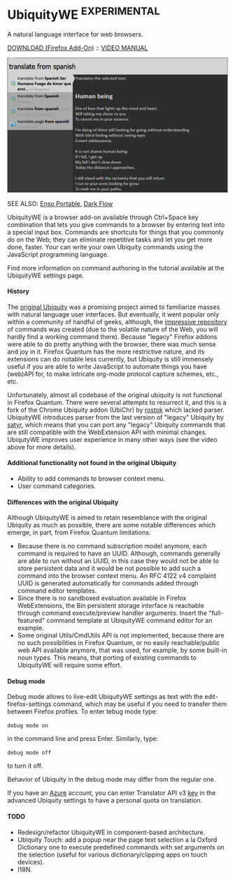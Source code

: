# UbiquityWE <sup>EXPERIMENTAL</sup>

A natural language interface for web browsers.

[DOWNLOAD (Firefox Add-On)](https://github.com/GChristensen/ubichr/releases/download/v0.2.1.6/ubiquity_webeextension.xpi) :: [VIDEO MANUAL](https://youtu.be/V5LfGqmeMmw)

![screen](screen.png?raw=true)

SEE ALSO: [Enso Portable](https://github.com/GChristensen/enso-portable#readme), [Dark Flow](https://github.com/GChristensen/dark-flow#readme)

UbiquityWE is a browser add-on available through Ctrl+Space key combination
that lets you give commands to a browser by entering text into a special input box.
Commands are shortcuts for things that you commonly do on the Web; they can eliminate
repetitive tasks and let you get more done, faster.
Your can write your own Ubiquity commands using the JavaScript programming language.

Find more information on command authoring in the tutorial available at the UbiquityWE 
settings page.

#### History

The [original Ubiquity](https://wiki.mozilla.org/Labs/Ubiquity) was a promising project aimed to familiarize masses with 
natural language user interfaces. But eventually, it went popular 
only within a community of handful of geeks, although, the [impressive repository](https://wiki.mozilla.org/Labs/Ubiquity/Commands_In_The_Wild) 
of commands was created (due to the volatile nature of the Web, you will hardly find a working
command there). Because "legacy" Firefox addons were able to do pretty 
anything with the browser, there was much sense and joy in it. 
Firefox Quantum has the more restrictive nature, and its extensions can do notable less currently,
but Ubiquity is still immensely useful if you are able to write JavaScript to automate
things you have (web)API for, to make intricate org-mode protocol capture schemes, etc., etc.     
 

Unfortunately, almost all codebase of the original ubiquity is not functional in 
Firefox Quantum. There were several attempts to resurrect it, and this is a fork of 
the Chrome Ubiquity addon (UbiChr) by [rostok](https://github.com/rostok/ubichr) 
which lacked parser. UbiquityWE introduces parser from the last version 
of "legacy" Ubiquity by [satyr](https://bitbucket.org/satyr/ubiquity), which means
that you can port any "legacy" Ubiquity commands that are still compatible with
the WebExtension API with minimal changes. UbiqutyWE improves user experience in many 
other ways (see the video above for more details).
 
#### Additional functionality not found in the original Ubiquity

* Ability to add commands to browser context menu.
* User command categories.

#### Differences with the original Ubiquity

Although UbiquityWE is aimed to retain resemblance with the original Ubiquity as much as possible,
there are some notable differences which emerge, in part, from Firefox Quantum limitations:

* Because there is no command subscription model anymore, each command is required to
 have an UUID. Although, commands generally are able to run without an UUID, in this case they
 would not be able to store persistent data and it would be not possible to add such a command 
 into the browser context menu. An RFC 4122 v4 complaint UUID is generated automatically for commands
 added through command editor templates.
* Since there is no sandboxed evaluation available in Firefox WebExtensions, the
Bin persistent storage interface is reachable through command execute/preview handler arguments.
Insert the "full-featured" command template at UbiquityWE command editor for an example.
* Some original Utils/CmdUtils API is not implemented, because there are no such possibilities
in Firefox Quantum, or no easily reachable/public web API available anymore, 
that was used, for example, by some built-in noun types. 
This means, that porting of existing commands to UbiquityWE will require some effort.


#### Debug mode

Debug mode allows to live-edit UbiquityWE settings as text with the edit-firefox-settings command, 
which may be useful if you need to transfer them between Firefox profiles. 
To enter tebug mode type:

`debug mode on` 

in the command line and press Enter. Similarly, type:

`debug mode off`

to turn it off.


Behavior of Ubiquity in the debug mode may differ from the regular one.

If you have an [Azure](http://azure.com) account, you can enter Translator API v3 
[key](https://www.microsoft.com/en-us/translator/business/trial/) in the advanced Ubiquity 
settings to have a personal quota on translation.

#### TODO

* Redesign/refactor UbiquityWE in component-based architecture.
* Ubiquity Touch: add a popup near the page text selection a la Oxford Dictionary one to execute predefined 
commands with set arguments on the selection (useful for various dictionary/clipping apps 
on touch devices).
* I18N.